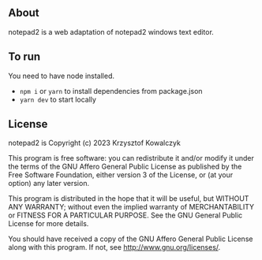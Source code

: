 ## About

notepad2 is a web adaptation of notepad2 windows text editor.

## To run

You need to have node installed.

- `npm i` or `yarn` to install dependencies from package.json
- `yarn dev` to start locally

## License

notepad2 is Copyright (c) 2023 Krzysztof Kowalczyk

This program is free software: you can redistribute it and/or modify it under
the terms of the GNU Affero General Public License as published by the Free
Software Foundation, either version 3 of the License, or (at your option) any
later version.

This program is distributed in the hope that it will be useful, but WITHOUT ANY
WARRANTY; without even the implied warranty of MERCHANTABILITY or FITNESS FOR A
PARTICULAR PURPOSE. See the GNU General Public License for more details.

You should have received a copy of the GNU Affero General Public License along
with this program. If not, see <http://www.gnu.org/licenses/>.
